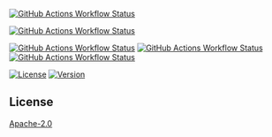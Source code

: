 [![GitHub Actions Workflow Status](https://img.shields.io/github/actions/workflow/status/tai-kun/surreal.js/nodejs.yml?branch=main&logo=Node.js&label=Node.js)](https://github.com/tai-kun/surreal.js/actions/workflows/nodejs.yml)
<!-- [![GitHub Actions Workflow Status](https://img.shields.io/github/actions/workflow/status/tai-kun/surreal.js/deno.yml?branch=main&logo=Deno&label=Deno)](https://github.com/tai-kun/surreal.js/actions/workflows/deno.yml) -->
[![GitHub Actions Workflow Status](https://img.shields.io/github/actions/workflow/status/tai-kun/surreal.js/bun.yml?branch=main&logo=Bun&label=Bun)](https://github.com/tai-kun/surreal.js/actions/workflows/bun.yml)

[![GitHub Actions Workflow Status](https://img.shields.io/github/actions/workflow/status/tai-kun/surreal.js/chromium.yml?branch=main&logo=googlechrome&label=Chromium)](https://github.com/tai-kun/surreal.js/actions/workflows/chromium.yml)
[![GitHub Actions Workflow Status](https://img.shields.io/github/actions/workflow/status/tai-kun/surreal.js/firefox.yml?branch=main&logo=Firefox&label=Firefox)](https://github.com/tai-kun/surreal.js/actions/workflows/firefox.yml)
[![GitHub Actions Workflow Status](https://img.shields.io/github/actions/workflow/status/tai-kun/surreal.js/webkit.yml?branch=main&style=flat&logo=safari&label=WebKit)](https://github.com/tai-kun/surreal.js/actions/workflows/webkit.yml)

[![License](https://img.shields.io/npm/l/%40tai-kun%2Fsurreal?style=flat&logo=apache&color=rgb(40%2C%2038%2C%2097))](https://opensource.org/licenses/Apache-2.0)
[![Version](https://img.shields.io/npm/v/%40tai-kun%2Fsurreal?style=flat&logo=npm)](https://www.npmjs.com/package/@tai-kun/surreal)

## License

[Apache-2.0](https://github.com/tai-kun/surreal.js/blob/main/LICENSE)
